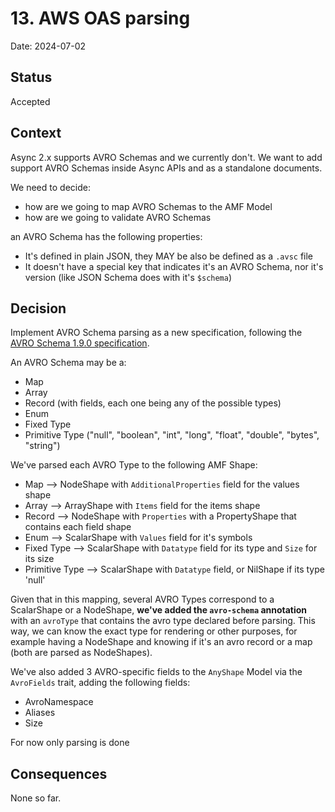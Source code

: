 # 13. AWS OAS parsing

Date: 2024-07-02


## Status

Accepted


## Context

Async 2.x supports AVRO Schemas and we currently don't. 
We want to add support AVRO Schemas inside Async APIs and as a standalone documents.

We need to decide:
- how are we going to map AVRO Schemas to the AMF Model
- how are we going to validate AVRO Schemas

an AVRO Schema has the following properties:
- It's defined in plain JSON, they MAY be also be defined as a `.avsc` file
- It doesn't have a special key that indicates it's an AVRO Schema, nor it's version (like JSON Schema does with it's `$schema`)


## Decision

Implement AVRO Schema parsing as a new specification, following the [AVRO Schema 1.9.0 specification](https://avro.apache.org/docs/1.9.0/spec.html#schemas).

An AVRO Schema may be a:
- Map
- Array
- Record (with fields, each one being any of the possible types)
- Enum
- Fixed Type
- Primitive Type ("null", "boolean", "int", "long", "float", "double", "bytes", "string")

We've parsed each AVRO Type to the following AMF Shape:
- Map --> NodeShape with `AdditionalProperties` field for the values shape
- Array --> ArrayShape with `Items` field for the items shape
- Record --> NodeShape with `Properties` with a PropertyShape that contains each field shape
- Enum --> ScalarShape with `Values` field for it's symbols
- Fixed Type --> ScalarShape with `Datatype` field for its type and `Size` for its size
- Primitive Type --> ScalarShape with `Datatype` field, or NilShape if its type 'null'

Given that in this mapping, several AVRO Types correspond to a ScalarShape or a NodeShape, **we've added the `avro-schema` annotation** with an `avroType` that contains the avro type declared before parsing.
This way, we can know the exact type for rendering or other purposes, for example having a NodeShape and knowing if it's an avro record or a map (both are parsed as NodeShapes).

We've also added 3 AVRO-specific fields to the `AnyShape` Model via the `AvroFields` trait, adding the following fields:
- AvroNamespace
- Aliases
- Size


For now only parsing is done 


## Consequences

None so far.